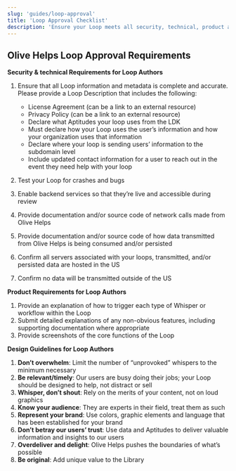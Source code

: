 ```yaml
---
slug: 'guides/loop-approval'
title: 'Loop Approval Checklist'
description: 'Ensure your Loop meets all security, technical, product and design guidelines.'
---
```


## Olive Helps Loop Approval Requirements

**Security & technical Requirements for Loop Authors**

1. Ensure that all Loop information and metadata is complete and accurate. Please provide a Loop Description that includes the following:

   - License Agreement (can be a link to an external resource)
   - Privacy Policy (can be a link to an external resource)
   - Declare what Aptitudes your loop uses from the LDK
   - Must declare how your Loop uses the user’s information and how your organization uses that information
   - Declare where your loop is sending users’ information to the subdomain level
   - Include updated contact information for a user to reach out in the event they need help with your loop

2. Test your Loop for crashes and bugs
3. Enable backend services so that they’re live and accessible during review
4. Provide documentation and/or source code of network calls made from Olive Helps
5. Provide documentation and/or source code of how data transmitted from Olive Helps is being consumed and/or persisted
6. Confirm all servers associated with your loops, transmitted, and/or persisted data are hosted in the US
7. Confirm no data will be transmitted outside of the US

**Product Requirements for Loop Authors**

1. Provide an explanation of how to trigger each type of Whisper or workflow within the Loop
2. Submit detailed explanations of any non-obvious features, including supporting documentation where appropriate
3. Provide screenshots of the core functions of the Loop

**Design Guidelines for Loop Authors**

1. **Don’t overwhelm**: Limit the number of “unprovoked” whispers to the minimum necessary
2. **Be relevant/timely**: Our users are busy doing their jobs; your Loop should be designed to help, not distract or sell
3. **Whisper, don’t shout**: Rely on the merits of your content, not on loud graphics
4. **Know your audience**: They are experts in their field, treat them as such
5. **Represent your brand**: Use colors, graphic elements and language that has been established for your brand
6. **Don’t betray our users’ trust**: Use data and Aptitudes to deliver valuable information and insights to our users
7. **Overdeliver and delight**: Olive Helps pushes the boundaries of what’s possible
8. **Be original**: Add unique value to the Library
